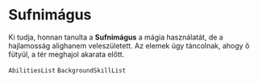 # Sufnimágus

Ki tudja, honnan tanulta a **Sufnimágus** a mágia használatát, de a hajlamosság alighanem veleszületett. Az elemek úgy táncolnak, ahogy ő fütyül, a tér meghajol akarata előtt.

`AbilitiesList`
`BackgroundSkillList`